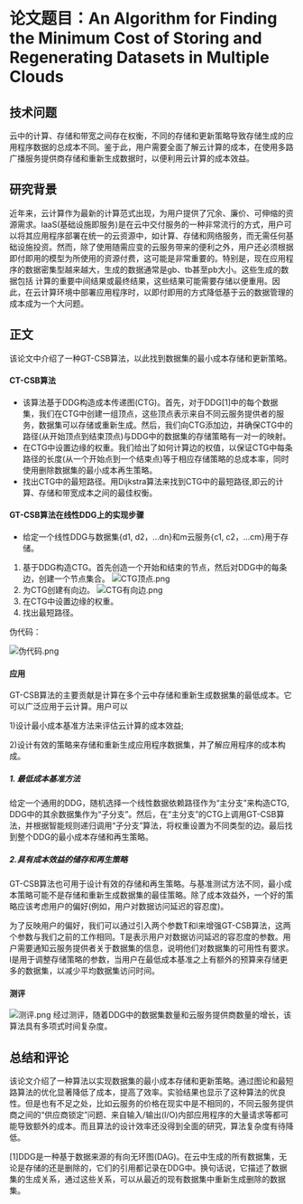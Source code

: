 
# 论文题目：An Algorithm for Finding the Minimum Cost of Storing and Regenerating Datasets in Multiple Clouds

## 技术问题
云中的计算、存储和带宽之间存在权衡，不同的存储和更新策略导致存储生成的应用程序数据的总成本不同。鉴于此，用户需要全面了解云计算的成本，在使用多路广播服务提供商存储和重新生成数据时，以便利用云计算的成本效益。
## 研究背景

近年来，云计算作为最新的计算范式出现，为用户提供了冗余、廉价、可伸缩的资源需求。IaaS(基础设施即服务)是在云中交付服务的一种非常流行的方式，用户可以将其应用程序部署在统一的云资源中，如计算、存储和网络服务，而无需任何基础设施投资。然而，除了使用随需应变的云服务带来的便利之外，用户还必须根据即付即用的模型为所使用的资源付费，这可能是非常重要的。特别是，现在应用程序的数据密集型越来越大，生成的数据通常是gb、tb甚至pb大小。这些生成的数据包括
计算的重要中间结果或最终结果，这些结果可能需要存储以便重用。因此，在云计算环境中部署应用程序时，以即付即用的方式降低基于云的数据管理的成本成为一个大问题。

## 正文
该论文中介绍了一种GT-CSB算法，以此找到数据集的最小成本存储和更新策略。

#### CT-CSB算法
- 该算法基于DDG构造成本传递图(CTG)。首先，对于DDG[1]中的每个数据集，我们在CTG中创建一组顶点，这些顶点表示来自不同云服务提供者的服务，数据集可以存储或重新生成。然后，我们向CTG添加边，并确保CTG中的路径(从开始顶点到结束顶点)与DDG中的数据集的存储策略有一对一的映射。
- 在CTG中设置边缘的权重。我们给出了如何计算边的权值，以保证CTG中每条路径的长度(从一个开始点到一个结束点)等于相应存储策略的总成本率，同时使用删除数据集的最小成本再生策略。
- 找出CTG中的最短路径。用Dijkstra算法来找到CTG中的最短路径,即云的计算、存储和带宽成本之间的最佳权衡。

#### GT-CSB算法在线性DDG上的实现步骤
- 给定一个线性DDG与数据集{d1, d2，…dn}和m云服务{c1, c2，…cm}用于存储。
1.  基于DDG构造CTG。首先创造一个开始和结束的节点，然后对DDG中的每条边，创建一个节点集合。  ![CTG顶点.png](https://i.loli.net/2019/06/29/5d1700945c5c412637.png)
2.  为CTG创建有向边。
![CTG有向边.png](https://i.loli.net/2019/06/29/5d1700946aaac94644.png)
3. 在CTG中设置边缘的权重。
4. 找出最短路径。

伪代码：

![伪代码.png](https://i.loli.net/2019/06/29/5d1708daeaed671330.png)

#### 应用

GT-CSB算法的主要贡献是计算在多个云中存储和重新生成数据集的最低成本。它可以广泛应用于云计算。用户可以

1)设计最小成本基准方法来评估云计算的成本效益; 

2)设计有效的策略来存储和重新生成应用程序数据集，并了解应用程序的成本构成。

##### 1. 最低成本基准方法
给定一个通用的DDG，随机选择一个线性数据依赖路径作为“主分支”来构造CTG, DDG中的其余数据集作为“子分支”。然后，在“主分支”的CTG上调用GT-CSB算法，并根据智能规则递归调用“子分支”算法，将权重设置为不同类型的边。最后找到整个DDG的最小成本存储和再生策略。

##### 2.具有成本效益的储存和再生策略
GT-CSB算法也可用于设计有效的存储和再生策略。与基准测试方法不同，最小成本策略可能不是存储和重新生成数据集的最佳策略。除了成本效益外，一个好的策略应该考虑用户的偏好(例如，用户对数据访问延迟的容忍度)。

为了反映用户的偏好，我们可以通过引入两个参数T和l来增强GT-CSB算法，这两个参数与我们之前的工作相同。T是表示用户对数据访问延迟的容忍度的参数。用户需要通知云服务提供者关于数据集的信息，说明他们对数据集的可用性有要求。l是用于调整存储策略的参数，当用户在最低成本基准之上有额外的预算来存储更多的数据集，以减少平均数据集访问时间。

#### 测评
![测评.png](https://i.loli.net/2019/06/29/5d170c104802c24214.png)
经过测评，随着DDG中的数据集数量和云服务提供商数量的增长，该算法具有多项式时间复杂度。

## 总结和评论
该论文介绍了一种算法以实现数据集的最小成本存储和更新策略。通过图论和最短路算法的优化显著降低了成本，提高了效率。实验结果也显示了这种算法的优良性。但是也有不足之处，比如云服务的价格在现实中是不相同的，不同云服务提供商之间的“供应商锁定”问题、来自输入/输出(I/O)内部应用程序的大量请求等都可能导致额外的成本。而且算法的设计效率还没得到全面的研究，算法复杂度有待降低。


[1]DDG是一种基于数据来源的有向无环图(DAG)。在云中生成的所有数据集，无论是存储的还是删除的，它们的引用都记录在DDG中。换句话说，它描述了数据集的生成关系，通过这些关系，可以从最近的现有数据集中重新生成删除的数据集。

